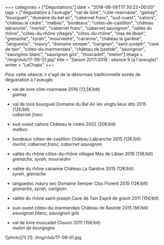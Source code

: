 +++
categories = ["Dégustations"]
date = "2018-06-08T17:30:22+00:00"
tags = ["dégustation à l'aveugle", "val de loire", "côte-roannaise", "gamay", "bourgueil", "domaine du bel air", "cabernet franc", "sud-ouest", "cahors", "château le cèdre", "malbec", "bordeaux", "côtes-de-castillon", "château labranche", "merlot", "cabernet franc", "cabernet sauvignon", "vallée du rhône", "côtes-du-rhône villages", "côtes-du-rhône", "mas de libian", "grenache", "syrah", "mourvèdre", "cairanne", "château la gardine", "languedoc", "maury", "domaine semper", "carignan", "saint-joseph", "cave de tain", "côtes-du-marmandais", "château de bastide", "sauvignon", "sauvignon blanc", "sauvignon gris", "muscadet", "melon"]
image = "/img/club/17-09-01.jpg"
title = "Saison 2017/2018 : séance 9 (à l'aveugle)"
writer = "LeChaps"
+++

Pour cette séance, il s'agit de la désormais traditionnelle soirée de dégustation à l'aveugle.

* val de loire côte-roannaise 2016 (13,5€/btl)  
_gamay_

* val de loire bourgueil Domaine du Bel Air les vingts lieux dits 2015 (12€/btl)  
_cabernet franc_

* sud-ouest cahors Château le cèdre 2002 (20€/btl)  
_malbec_

* bordeaux côtes-de-castillon Château Labranche 2015 (12€/btl)  
_merlot, cabernet franc, cabernet sauvignon_

* vallée du rhône côtes-du-rhône villages Mas de Libian 2016 (13€/btl)  
_grenache, syrah, mourvèdre_

* vallée du rhône cairanne Château La Gardine 2015 (12€/btl)  
_syrah, grenache_

* languedoc maury sec Domaine Semper Clos Florent 2015 (12€/btl)  
_grenache, syrah, carignan_

* vallée du rhône saint-joseph Cave de Tain Esprit de granit 2011 (15€/btl) <i class="fa fa-plus-circle"></i>  

* sud-ouest côtes-du-marmandais Château de Bastide 2015 (5€/btl)  
_sauvignon blanc, sauvignon gris_

* val de loire muscadet Clisson 2011 (15€/btl)  
_melon de bourgogne_

![photo][1]
[1]: /img/club/17-09-01.jpg
